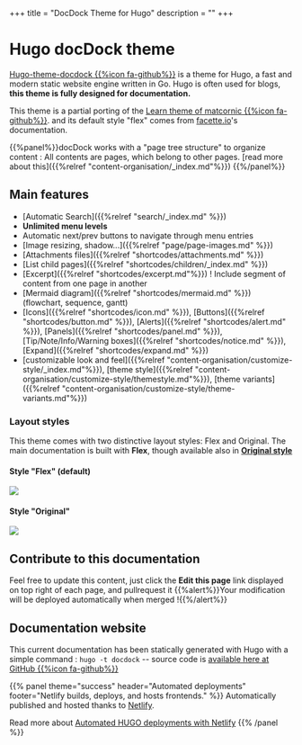 +++
title = "DocDock Theme for Hugo"
description = ""
+++

# Hugo docDock theme
[Hugo-theme-docdock {{%icon fa-github%}}](https://github.com/vjeantet/hugo-theme-docdock) is a theme for Hugo, a fast and modern static website engine written in Go. Hugo is often used for blogs, **this theme is fully designed for documentation.**

This theme is a partial porting of the [Learn theme of matcornic {{%icon fa-github%}}](https://github.com/matcornic/hugo-theme-learn). and its default style "flex" comes from [facette.io](https://github.com/facette)'s documentation.

{{%panel%}}docDock works with a "page tree structure" to organize content : All contents are pages, which belong to other pages. [read more about this]({{%relref "content-organisation/_index.md"%}}) {{%/panel%}}

## Main features

* [Automatic Search]({{%relref "search/_index.md" %}})
* **Unlimited menu levels**
* Automatic next/prev buttons to navigate through menu entries
* [Image resizing, shadow...]({{%relref "page/page-images.md" %}})
* [Attachments files]({{%relref "shortcodes/attachments.md" %}})
* [List child pages]({{%relref "shortcodes/children/_index.md" %}})
* [Excerpt]({{%relref "shortcodes/excerpt.md"%}}) ! Include segment of content from one page in another
* [Mermaid diagram]({{%relref "shortcodes/mermaid.md" %}}) (flowchart, sequence, gantt)
* [Icons]({{%relref "shortcodes/icon.md" %}}), [Buttons]({{%relref "shortcodes/button.md" %}}), [Alerts]({{%relref "shortcodes/alert.md" %}}), [Panels]({{%relref "shortcodes/panel.md" %}}), [Tip/Note/Info/Warning boxes]({{%relref "shortcodes/notice.md" %}}), [Expand]({{%relref "shortcodes/expand.md" %}})
* [customizable look and feel]({{%relref "content-organisation/customize-style/_index.md"%}}), [theme style]({{%relref "content-organisation/customize-style/themestyle.md"%}}), [theme variants]({{%relref "content-organisation/customize-style/theme-variants.md"%}})

### Layout styles

This theme comes with two distinctive layout styles: Flex and Original. The main documentation is built with **Flex**, though available also in **[Original style](/original)**

#### Style "Flex" (default)

![](docdock-style-flex.png?classes=shadow)

#### Style "Original"

![](docdock-style-original.png?classes=shadow)

## Contribute to this documentation
Feel free to update this content, just click the **Edit this page** link displayed on top right of each page, and pullrequest it
{{%alert%}}Your modification will be deployed automatically when merged !{{%/alert%}}


## Documentation website
This current documentation has been statically generated with Hugo with a simple command : `hugo -t docdock` -- source code is [available here at GitHub {{%icon fa-github%}}](https://github.com/vjeantet/hugo-theme-docDock)

{{% panel theme="success" header="Automated deployments" footer="Netlify builds, deploys, and hosts  frontends." %}}
Automatically published and hosted thanks to [Netlify](https://www.netlify.com/).

Read more about [Automated HUGO deployments with Netlify](https://www.netlify.com/blog/2015/07/30/hosting-hugo-on-netlifyinsanely-fast-deploys/)
{{% /panel %}}

